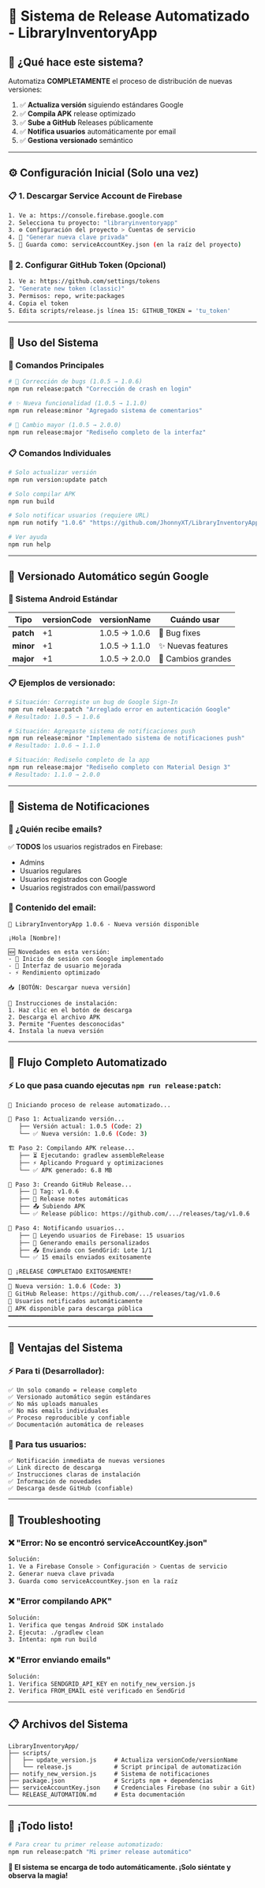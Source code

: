 # 🚀 Sistema de Release Automatizado - LibraryInventoryApp

## 🎯 ¿Qué hace este sistema?

Automatiza **COMPLETAMENTE** el proceso de distribución de nuevas versiones:

1. ✅ **Actualiza versión** siguiendo estándares Google
2. ✅ **Compila APK** release optimizado  
3. ✅ **Sube a GitHub** Releases públicamente
4. ✅ **Notifica usuarios** automáticamente por email
5. ✅ **Gestiona versionado** semántico

---

## ⚙️ Configuración Inicial (Solo una vez)

### 📋 1. Descargar Service Account de Firebase

```bash
1. Ve a: https://console.firebase.google.com
2. Selecciona tu proyecto: "libraryinventoryapp"
3. ⚙️ Configuración del proyecto > Cuentas de servicio
4. 🔑 "Generar nueva clave privada"
5. 💾 Guarda como: serviceAccountKey.json (en la raíz del proyecto)
```

### 🐙 2. Configurar GitHub Token (Opcional)

```bash
1. Ve a: https://github.com/settings/tokens
2. "Generate new token (classic)"
3. Permisos: repo, write:packages
4. Copia el token
5. Edita scripts/release.js línea 15: GITHUB_TOKEN = 'tu_token'
```

---

## 🚀 Uso del Sistema

### 🎯 Comandos Principales

```bash
# 🔧 Corrección de bugs (1.0.5 → 1.0.6)
npm run release:patch "Corrección de crash en login"

# ✨ Nueva funcionalidad (1.0.5 → 1.1.0) 
npm run release:minor "Agregado sistema de comentarios"

# 🔄 Cambio mayor (1.0.5 → 2.0.0)
npm run release:major "Rediseño completo de la interfaz"
```

### 📋 Comandos Individuales

```bash
# Solo actualizar versión
npm run version:update patch

# Solo compilar APK
npm run build

# Solo notificar usuarios (requiere URL)
npm run notify "1.0.6" "https://github.com/JhonnyXT/LibraryInventoryApp/releases/tag/v1.0.6"

# Ver ayuda
npm run help
```

---

## 🔄 Versionado Automático según Google

### 📱 Sistema Android Estándar

| Tipo | versionCode | versionName | Cuándo usar |
|------|-------------|-------------|-------------|
| **patch** | +1 | 1.0.5 → 1.0.6 | 🔧 Bug fixes |
| **minor** | +1 | 1.0.5 → 1.1.0 | ✨ Nuevas features |
| **major** | +1 | 1.0.5 → 2.0.0 | 🔄 Cambios grandes |

### 📋 Ejemplos de versionado:

```bash
# Situación: Corregiste un bug de Google Sign-In
npm run release:patch "Arreglado error en autenticación Google"
# Resultado: 1.0.5 → 1.0.6

# Situación: Agregaste sistema de notificaciones push
npm run release:minor "Implementado sistema de notificaciones push"  
# Resultado: 1.0.6 → 1.1.0

# Situación: Rediseño completo de la app
npm run release:major "Rediseño completo con Material Design 3"
# Resultado: 1.1.0 → 2.0.0
```

---

## 📧 Sistema de Notificaciones

### 👥 ¿Quién recibe emails?

✅ **TODOS** los usuarios registrados en Firebase:
- Admins
- Usuarios regulares  
- Usuarios registrados con Google
- Usuarios registrados con email/password

### 📨 Contenido del email:

```
📱 LibraryInventoryApp 1.0.6 - Nueva versión disponible

¡Hola [Nombre]!

🆕 Novedades en esta versión:
- 🔐 Inicio de sesión con Google implementado
- 🎨 Interfaz de usuario mejorada
- ⚡ Rendimiento optimizado

📥 [BOTÓN: Descargar nueva versión]

📱 Instrucciones de instalación:
1. Haz clic en el botón de descarga
2. Descarga el archivo APK  
3. Permite "Fuentes desconocidas"
4. Instala la nueva versión
```

---

## 🔄 Flujo Completo Automatizado

### ⚡ Lo que pasa cuando ejecutas `npm run release:patch`:

```bash
🚀 Iniciando proceso de release automatizado...

📝 Paso 1: Actualizando versión...
   ├── Versión actual: 1.0.5 (Code: 2)
   └── ✅ Nueva versión: 1.0.6 (Code: 3)

🏗️ Paso 2: Compilando APK release...
   ├── ⏳ Ejecutando: gradlew assembleRelease
   ├── ⚡ Aplicando Proguard y optimizaciones
   └── ✅ APK generado: 6.8 MB

🐙 Paso 3: Creando GitHub Release...
   ├── 📝 Tag: v1.0.6
   ├── 📄 Release notes automáticas
   ├── 📤 Subiendo APK
   └── ✅ Release público: https://github.com/.../releases/tag/v1.0.6

📧 Paso 4: Notificando usuarios...
   ├── 👥 Leyendo usuarios de Firebase: 15 usuarios
   ├── 📨 Generando emails personalizados
   ├── 📤 Enviando con SendGrid: Lote 1/1
   └── ✅ 15 emails enviados exitosamente

🎉 ¡RELEASE COMPLETADO EXITOSAMENTE!
━━━━━━━━━━━━━━━━━━━━━━━━━━━━━━━━━━━━━━━━━
📱 Nueva versión: 1.0.6 (Code: 3)
🔗 GitHub Release: https://github.com/.../releases/tag/v1.0.6  
📧 Usuarios notificados automáticamente
📂 APK disponible para descarga pública
━━━━━━━━━━━━━━━━━━━━━━━━━━━━━━━━━━━━━━━━━
```

---

## 🎯 Ventajas del Sistema

### ⚡ Para ti (Desarrollador):
```
✅ Un solo comando = release completo
✅ Versionado automático según estándares
✅ No más uploads manuales
✅ No más emails individuales
✅ Proceso reproducible y confiable
✅ Documentación automática de releases
```

### 📱 Para tus usuarios:
```
✅ Notificación inmediata de nuevas versiones
✅ Link directo de descarga 
✅ Instrucciones claras de instalación
✅ Información de novedades
✅ Descarga desde GitHub (confiable)
```

---

## 🔧 Troubleshooting

### ❌ "Error: No se encontró serviceAccountKey.json"
```bash
Solución:
1. Ve a Firebase Console > Configuración > Cuentas de servicio
2. Generar nueva clave privada  
3. Guarda como serviceAccountKey.json en la raíz
```

### ❌ "Error compilando APK"
```bash
Solución:
1. Verifica que tengas Android SDK instalado
2. Ejecuta: ./gradlew clean
3. Intenta: npm run build
```

### ❌ "Error enviando emails"
```bash
Solución:
1. Verifica SENDGRID_API_KEY en notify_new_version.js
2. Verifica FROM_EMAIL esté verificado en SendGrid
```

---

## 📋 Archivos del Sistema

```
LibraryInventoryApp/
├── scripts/
│   ├── update_version.js     # Actualiza versionCode/versionName
│   └── release.js            # Script principal de automatización
├── notify_new_version.js     # Sistema de notificaciones  
├── package.json              # Scripts npm + dependencias
├── serviceAccountKey.json    # Credenciales Firebase (no subir a Git)
└── RELEASE_AUTOMATION.md     # Esta documentación
```

---

## 🎉 ¡Todo listo!

```bash
# Para crear tu primer release automatizado:
npm run release:patch "Mi primer release automático"
```

**🚀 El sistema se encarga de todo automáticamente. ¡Solo siéntate y observa la magia!**
